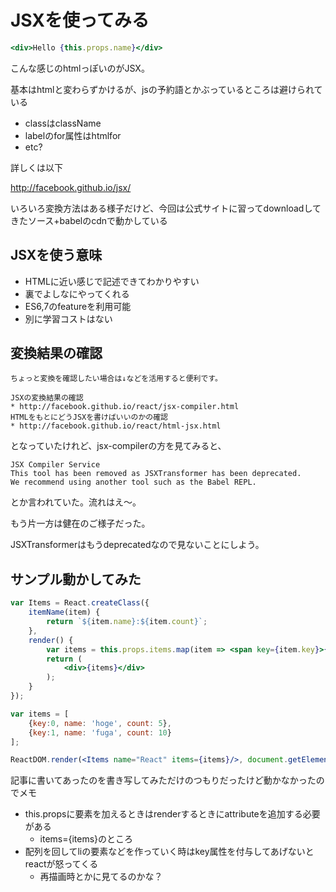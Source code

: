 # JSXを使ってみる

```jsx
<div>Hello {this.props.name}</div>
```

こんな感じのhtmlっぽいのがJSX。

基本はhtmlと変わらずかけるが、jsの予約語とかぶっているところは避けられている

* classはclassName
* labelのfor属性はhtmlfor
* etc?

詳しくは以下

http://facebook.github.io/jsx/

いろいろ変換方法はある様子だけど、今回は公式サイトに習ってdownloadしてきたソース+babelのcdnで動かしている

## JSXを使う意味

* HTMLに近い感じで記述できてわかりやすい
* 裏でよしなにやってくれる
* ES6,7のfeatureを利用可能
* 別に学習コストはない

## 変換結果の確認

```
ちょっと変換を確認したい場合は↓などを活用すると便利です。

JSXの変換結果の確認
* http://facebook.github.io/react/jsx-compiler.html
HTMLをもとにどうJSXを書けばいいのかの確認
* http://facebook.github.io/react/html-jsx.html
```

となっていたけれど、jsx-compilerの方を見てみると、

```
JSX Compiler Service
This tool has been removed as JSXTransformer has been deprecated.
We recommend using another tool such as the Babel REPL.
```

とか言われていた。流れはえ〜。

もう片一方は健在のご様子だった。

JSXTransformerはもうdeprecatedなので見ないことにしよう。

## サンプル動かしてみた

```jsx
var Items = React.createClass({
    itemName(item) {
        return `${item.name}:${item.count}`;
    },
    render() {
        var items = this.props.items.map(item => <span key={item.key}>{this.itemName(item)}</span>);
        return (
            <div>{items}</div>
        );
    }
});

var items = [
    {key:0, name: 'hoge', count: 5},
    {key:1, name: 'fuga', count: 10}
];

ReactDOM.render(<Items name="React" items={items}/>, document.getElementById("app"));

```

記事に書いてあったのを書き写してみただけのつもりだったけど動かなかったのでメモ

* this.propsに要素を加えるときはrenderするときにattributeを追加する必要がある
  * items={items}のところ
* 配列を回してliの要素などを作っていく時はkey属性を付与してあげないとreactが怒ってくる
  * 再描画時とかに見てるのかな？